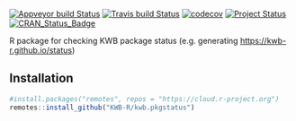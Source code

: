 [![Appveyor build Status](https://ci.appveyor.com/api/projects/status/xammwrv7tj8009aa/branch/master?svg=true)](https://ci.appveyor.com/project/KWB-R/kwb-pkgstatus/branch/master)
[![Travis build Status](https://travis-ci.org/KWB-R/kwb.pkgstatus.svg?branch=master)](https://travis-ci.org/KWB-R/kwb.pkgstatus)
[![codecov](https://codecov.io/github/KWB-R/kwb.pkgstatus/branch/master/graphs/badge.svg)](https://codecov.io/github/KWB-R/kwb.pkgstatus)
[![Project Status](https://img.shields.io/badge/lifecycle-experimental-orange.svg)](https://www.tidyverse.org/lifecycle/#experimental)
[![CRAN_Status_Badge](https://www.r-pkg.org/badges/version/kwb.pkgstatus)]()


R package for checking KWB package status (e.g. generating https://kwb-r.github.io/status)

## Installation

```r
#install.packages("remotes", repos = "https://cloud.r-project.org")
remotes::install_github("KWB-R/kwb.pkgstatus")
```
